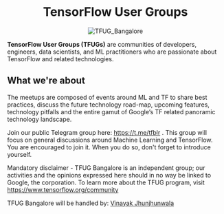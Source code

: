 <div align="center">
<h1> TensorFlow User Groups </h1>
<img src="https://secure.meetupstatic.com/photos/event/7/7/4/8/600_493110536.jpeg" alt="TFUG_Bangalore">
</div>

**TensorFlow User Groups (TFUGs)** are communities of developers, engineers, data scientists, and ML practitioners who are passionate about TensorFlow and related technologies.

## What we're about

The meetups are composed of events around ML and TF to share best practices, discuss the future technology road-map, upcoming features, technology pitfalls and the entire gamut of Google’s TF related panoramic technology landscape.

Join our public Telegram group here: https://t.me/tfblr . This group will focus on general discussions around Machine Learning and TensorFlow. You are encouraged to join it. When you do so, don't forget to introduce yourself.

Mandatory disclaimer - TFUG Bangalore is an independent group; our activities and the opinions expressed here should in no way be linked to Google, the corporation. To learn more about the TFUG program, visit https://www.tensorflow.org/community

TFUG Bangalore will be handled by:
[Vinayak Jhunjhunwala](https://twitter.com/vinayakjjw)
